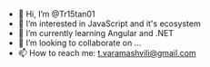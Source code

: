 - 👋 Hi, I’m @Tr15tan01
- 👀 I’m interested in JavaScript and it's ecosystem
- 🌱 I’m currently learning Angular and .NET
- 💞️ I’m looking to collaborate on ...
- 📫 How to reach me: t.varamashvili@gmail.com

<!---
Tr15tan01/Tr15tan01 is a ✨ special ✨ repository because its `README.md` (this file) appears on your GitHub profile.
You can click the Preview link to take a look at your changes.
--->
